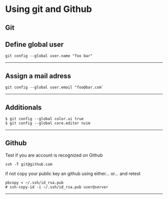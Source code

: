 # Using git and Github

## Git

## Define global user

```
git config --global user.name "foo bar"
```

--- 

## Assign a mail adress

```
git config --global user.email "foo@bar.com`
```

---

## Additionals

```
$ git config --global color.ui true
$ git config --global core.editor nvim
```

---

## Github

Test if you are account is recognized on Github

```
ssh -T git@github.com
```

if not copy your public key an github using either... or... and retest

```
pbcopy < ~/.ssh/id_rsa.pub
# ssh-copy-id -i ~/.ssh/id_rsa.pub user@server
```
---
